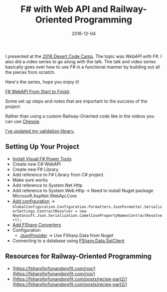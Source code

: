 ﻿---
date: 2016-12-04
title: F# with Web API and Railway-Oriented Programming
tags:
  - F#
  - railway-oriented programming
  - .net
  - webapi
---

I presented at the [2016 Desert Code
Camp](http://oct2016.desertcodecamp.com/session/1224). The topic was *WebAPI
with F#*. I also did a video series to go along with the talk. The talk and
video series basically goes over how to use F# in a functional manner by
building out all the pieces from scratch.

Here's the series, hope you enjoy it!

[F# WebAPI From Start to
Finish](https://www.youtube.com/playlist?list=PLBrr7-AbuzAfeA4vVhHEDsaAPBep2SUVI).

Some set up steps and notes that are important to the success of the project:

Rather than using a custom Railway-Oriented code like in the videos you can use
[Chessie](https://fsprojects.github.io/Chessie/railway.html).

[I've updated my validation library.](http://jnyman.com/2016/11/27/validation_in_fsharp/)

## Setting Up Your Project

- [Install Visual F# Power Tools](https://visualstudiogallery.msdn.microsoft.com/136b942e-9f2c-4c0b-8bac-86d774189cff)
- Create new C# WebAPI
- Create new F# Library
- Add reference to F# Library from C# project.
- Make sure works
- Add reference to System.Net.Http
- Add reference to System.Web.Http &rarr; Need to install Nuget package
  Microsoft.AspNet.WebApi.Core
- [Add configuration](http://blog.ploeh.dk/2015/03/19/posting-json-to-an-f-web-api/)
  &rarr;
  `GlobalConfiguration.Configuration.Formatters.JsonFormatter.SerializerSettings.ContractResolver = new Newtonsoft.Json.Serialization.CamelCasePropertyNamesContractResolver();`
- [Add FSharp Converters](https://github.com/eulerfx/JsonNet.FSharp)
- Configuration
    - [JsonProvider](http://fsharp.github.io/FSharp.Data/library/JsonProvider.html)
      &rarr; Use FSharp.Data from Nuget
- Connecting to a database using
  [FSharp.Data.SqlClient](http://fsprojects.github.io/FSharp.Data.SqlClient/)

## Resources for Railway-Oriented Programming

- [https://fsharpforfunandprofit.com/rop/](https://fsharpforfunandprofit.com/rop/)
- [https://fsharpforfunandprofit.com/posts/recipe-part2/](https://fsharpforfunandprofit.com/posts/recipe-part2/)
